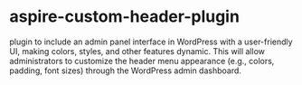 # aspire-custom-header-plugin
plugin to include an admin panel interface in WordPress with a user-friendly UI, making colors, styles, and other features dynamic. This will allow administrators to customize the header menu appearance (e.g., colors, padding, font sizes) through the WordPress admin dashboard.
